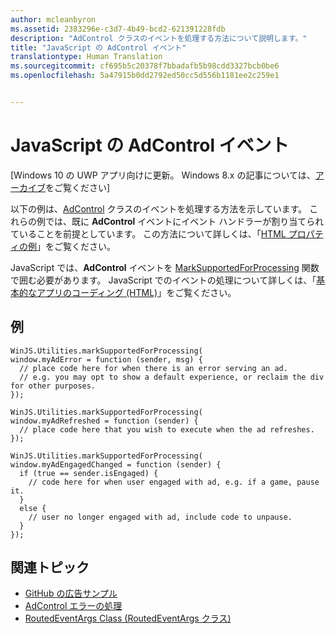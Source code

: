```yaml
---
author: mcleanbyron
ms.assetid: 2383296e-c3d7-4b49-bcd2-621391228fdb
description: "AdControl クラスのイベントを処理する方法について説明します。"
title: "JavaScript の AdControl イベント"
translationtype: Human Translation
ms.sourcegitcommit: cf695b5c20378f7bbadafb5b98cdd3327bcb0be6
ms.openlocfilehash: 5a47915b0dd2792ed50cc5d556b1181ee2c259e1


---
```


# JavaScript の AdControl イベント


\[Windows 10 の UWP アプリ向けに更新。 Windows 8.x の記事については、[アーカイブ](http://go.microsoft.com/fwlink/p/?linkid=619132)をご覧ください\]

以下の例は、[AdControl](https://msdn.microsoft.com/library/windows/apps/microsoft.advertising.winrt.ui.adcontrol.aspx) クラスのイベントを処理する方法を示しています。 これらの例では、既に **AdControl** イベントにイベント ハンドラーが割り当てられていることを前提としています。 この方法について詳しくは、「[HTML プロパティの例](html-properties-example.md)」をご覧ください。

JavaScript では、**AdControl** イベントを [MarkSupportedForProcessing](http://msdn.microsoft.com/en-us/library/windows/apps/Hh967819.aspx) 関数で囲む必要があります。 JavaScript でのイベントの処理について詳しくは、「[基本的なアプリのコーディング (HTML)](https://msdn.microsoft.com/en-us/library/windows/apps/hh780660.aspx#adding-event-handlers)」をご覧ください。

## 例

``` syntax
WinJS.Utilities.markSupportedForProcessing(
window.myAdError = function (sender, msg) {
  // place code here for when there is an error serving an ad.
  // e.g. you may opt to show a default experience, or reclaim the div for other purposes.
});

WinJS.Utilities.markSupportedForProcessing(
window.myAdRefreshed = function (sender) {
  // place code here that you wish to execute when the ad refreshes.
});

WinJS.Utilities.markSupportedForProcessing(
window.myAdEngagedChanged = function (sender) {
  if (true == sender.isEngaged) {
    // code here for when user engaged with ad, e.g. if a game, pause it.
  }
  else {
    // user no longer engaged with ad, include code to unpause.
  }
});
```

## 関連トピック

* [GitHub の広告サンプル](http://aka.ms/githubads)
* [AdControl エラーの処理](adcontrol-error-handling.md)
* [RoutedEventArgs Class (RoutedEventArgs クラス)](http://msdn.microsoft.com/en-us/library/system.windows.routedeventargs.aspx)

 

 



<!--HONumber=Jun16_HO4-->


